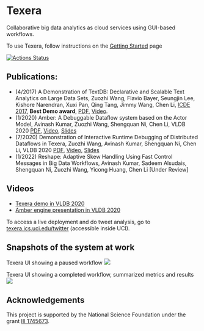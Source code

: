 # Texera
Collaborative big data analytics as cloud services using GUI-based workflows. 

To use Texera, follow instructions on the [Getting Started](https://github.com/Texera/texera/wiki/Getting-Started) page

[![Actions Status](https://github.com/Texera/texera/workflows/build/badge.svg)](https://github.com/Texera/texera/actions)

## Publications:

* (4/2017) A Demonstration of TextDB: Declarative and Scalable Text Analytics on Large Data Sets, Zuozhi Wang, Flavio Bayer, Seungjin Lee, Kishore Narendran, Xuxi Pan, Qing Tang, Jimmy Wang, Chen Li, [ICDE 2017](http://icde2017.sdsc.edu/), **Best Demo award**, [PDF](https://chenli.ics.uci.edu/files/icde2017-textdb-demo.pdf), [Video](https://github.com/Texera/texera/wiki/Video).
* (1/2020) Amber: A Debuggable Dataflow system based on the Actor Model, Avinash Kumar, Zuozhi Wang, Shengquan Ni, Chen Li, VLDB 2020 [PDF](http://www.vldb.org/pvldb/vol13/p740-kumar.pdf), [Video](https://www.youtube.com/watch?v=T5ShFRfHmgI), [Slides](https://docs.google.com/presentation/d/1v8G9lDmfv4Ff2YWyrGfo_9iMQVF4N8a-4gO4H-K6rCk/edit?usp=sharing)
* (7/2020) Demonstration of Interactive Runtime Debugging of
Distributed Dataflows in Texera, Zuozhi Wang, Avinash Kumar, Shengquan Ni, Chen Li, VLDB 2020 [PDF](http://www.vldb.org/pvldb/vol13/p2953-wang.pdf), [Video](https://www.youtube.com/watch?v=SP-XiDADbw0), [Slides](https://docs.google.com/presentation/d/14U6RPZfeb8Ho0aO2HsCSc8lRs6ul6AxEIm5gpjeVUYA/edit?usp=sharing)
* (1/2022) Reshape: Adaptive Skew Handling Using Fast Control Messages in Big Data Workflows, Avinash Kumar, Sadeem Alsudais, Shengquan Ni, Zuozhi Wang, Yicong Huang, Chen Li [Under Review]

## Videos

* [Texera demo in VLDB 2020](https://www.youtube.com/watch?v=SP-XiDADbw0)
* [Amber engine presentation in VLDB 2020](https://www.youtube.com/watch?v=T5ShFRfHmgI)

To access a live deployment and do tweet analysis, go to [texera.ics.uci.edu/twitter](http://texera.ics.uci.edu/twitter/) (accessible inside UCI).

## Snapshots of the system at work ##
Texera UI showing a paused workflow
![](https://docs.google.com/drawings/d/e/2PACX-1vTLd6QfcTL-bqa1XPuC1gmjee17j95SaAikIlmnybETZu3Bh1aVzKJzHccIS69iGoz0w7NunxxlFWZF/pub?w=960&h=470)

Texera UI showing a completed workflow, summarized metrics and results
![](https://docs.google.com/drawings/d/e/2PACX-1vRigAWyNziYNcBoP8X20GmGmabBG8xO4JOnHaunu-Pa7HOADEdTxBW_1Srmf4kKZWoPTQVuEJmh7Npl/pub?w=960&h=540)

## Acknowledgements ##

This project is supported by the National Science Foundation under the grant [III 1745673](https://www.nsf.gov/awardsearch/showAward?AWD_ID=1745673).

